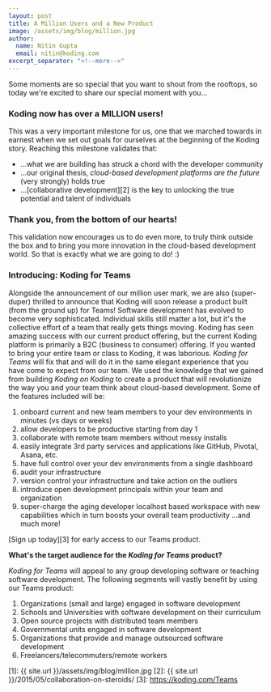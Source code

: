 ```yaml
---
layout: post
title: A Million Users and a New Product
image: /assets/img/blog/million.jpg
author:
  name: Nitin Gupta
  email: nitin@koding.com
excerpt_separator: "<!--more-->"
---
```


Some moments are so special that you want to shout from the rooftops, so today we're excited to share our special moment with you...
<!--more-->

### **Koding now has over a MILLION users!**

This was a very important milestone for us, one that we marched towards in earnest when we set out goals for ourselves at the beginning of the Koding story. Reaching this milestone validates that:

* ...what we are building has struck a chord with the developer community
* ...our original thesis, _cloud-based development platforms are the future_ (very strongly) holds true
* ...[collaborative development][2] is the key to unlocking the true potential and talent of individuals

###  **Thank you, from the bottom of our hearts!**

This validation now encourages us to do even more, to truly think outside the box and to bring you more innovation in the cloud-based development world. So that is exactly what we are going to do! :)


### **Introducing: Koding for Teams**

Alongside the announcement of our million user mark, we are also (super-duper) thrilled to announce that Koding will soon release a product built (from the ground up) for Teams! Software development has evolved to become very sophisticated. Individual skills still matter a lot, but it's the collective effort of a team that really gets things moving. Koding has seen amazing success with our current product offering, but the current Koding platform is primarily a B2C (business to consumer) offering. If you wanted to bring your entire team or class to Koding, it was laborious. _Koding for Teams_ will fix that and will do it in the same elegant experience that you have come to expect from our team. We used the knowledge that we gained from building _Koding on Koding_ to create a product that will revolutionize the way you and your team think about cloud-based development. Some of the features included will be:

1. onboard current and new team members to your dev environments in minutes (vs days or weeks)
2. allow developers to be productive starting from day 1
3. collaborate with remote team members without messy installs
4. easily integrate 3rd party services and applications like GitHub, Pivotal, Asana, etc.
5. have full control over your dev environments from a single dashboard
6. audit your infrastructure
7. version control your infrastructure and take action on the outliers
8. introduce open development principals within your team and organization
9. super-charge the aging developer localhost based workspace with new capabilities which in turn boosts your overall team productivity
...and much more!

[Sign up today][3] for early access to our Teams product.

**What's the target audience for the _Koding for Teams_ product?**

_Koding for Teams_ will appeal to any group developing software or teaching software development. The following segments will vastly benefit by using our Teams product:

1. Organizations (small and large) engaged in software development
2. Schools and Universities with software development on their curriculum
3. Open source projects with distributed team members
4. Governmental units engaged in software development
5. Organizations that provide and manage outsourced software development
6. Freelancers/telecommuters/remote workers

[1]: {{ site.url }}/assets/img/blog/million.jpg
[2]: {{ site.url }}/2015/05/collaboration-on-steroids/
[3]: https://koding.com/Teams

